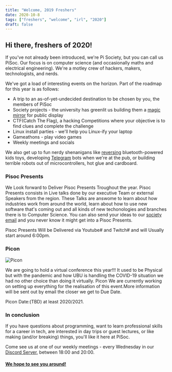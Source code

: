 ```yaml
---
title: "Welcome, 2019 Freshers"
date: 2020-10-8
tags: ["freshers", "welcome", "irl", "2020"]
draft: false
---
```


## Hi there, freshers of 2020!

If you've not already been introduced, we're Pi Society, but you can call us PiSoc. Our focus is on computer science (and occasionally maths and electrical engineering). We're a motley crew of hackers, makers, technologists, and nerds.

We've got a load of interesting events on the horizon. Part of the roadmap for this year is as follows:

 * A trip to an as-of-yet-undecided destination to be chosen by you, the members of PiSoc
 * Society projects - the university has greenlit us building them a [magic mirror](https://www.youtube.com/watch?v=8swdfbnZn9E) for public display
 * CTF(Catch The Flag), a hacking Competitions where your objective is to find clues and complete the challenge
 * Linux install parties - we'll help you Linux-ify your laptop
 * Gameathons - play video games
 * Weekly meetings and socials


We also get up to fun nerdy shenanigans like [reversing](https://en.wikipedia.org/wiki/Reverse_engineering) bluetooth-powered kids toys, developing [Telegram](https://telegram.org/) bots when we're at the pub, or building terrible robots out of microcontrollers, hot glue and cardboard.

### Pisoc Presents

We Look forward to Deliver Pisoc Presents Troughout the year. Pisoc Presents consists in Live talks done by our executive Team or external Speakers from the region. These Talks are answome to learn about how industries work from around the world, learn about how to use new software that's coming out and all kinds of new techonologies and branches there is to Computer Science. 
You can also send your ideas to our [society email](mailto:pisoc@ubu.bradford.ac.uk) and you never know it might get into a Pisoc Presents.

Pisoc Presents Will be Delivered via Youtube# and Twitch# and will Usually start around 6:00pm.

### Picon

![Picon](/static/img/2020/picon/picon-logo-shadow.png)

We are going to hold a virtual conference this year!!!
It used to be Physical but with the pandemic and how UBU is handling the COVID-19 situation we had no other choice than doing it virtually.
Picon
We are currently working on setting up everything for the realisation of this event.More information will be sent out by email the closer we get to Due Date.

Picon Date:(TBD) at least 2020/2021.

### In conclusion

If you have questions about programming, want to learn professional skills for a career in tech, are interested in day trips or guest lectures, or like making (and/or breaking) things, you'll like it here at PiSoc.

Come see us at one of our weekly meetings - every Wednesday in our [Discord Server](https://discord.com/invite/8yMqzya), between 18:00 and 20:00.


#### [We hope to see you around!](https://www.bradfordunisu.co.uk/groups/pi-society-pisoc/join)
